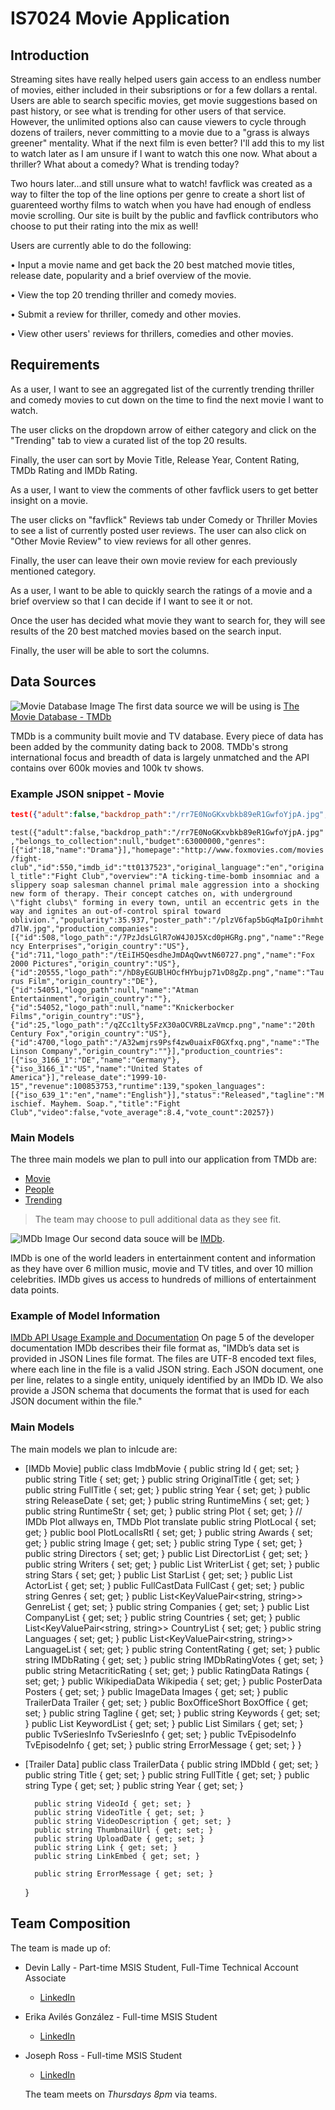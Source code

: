 # IS7024 Movie Application

## Introduction

Streaming sites have really helped users gain access to an endless number of movies, either included in their subsriptions or for a few dollars a rental. Users are able to search specific movies, get movie suggestions based on past history, or see what is trending for other users of that service. However, the unlimited options also can cause viewers to cycle through dozens of trailers, never committing to a movie due to a "grass is always greener" mentality. What if the next film is even better? I'll add this to my list to watch later as I am unsure if I want to watch this one now. What about a thriller? What about a comedy? What is trending today?

Two hours later...and still unsure what to watch!
favflick was created as a way to filter the top of the line options per genre to create a short list of guarenteed worthy films to watch when you have had enough of endless movie scrolling. Our site is built by the public and favflick contributors who choose to put their rating into the mix as well!

Users are currently able to do the following:

•	Input a movie name and get back the 20 best matched movie titles, release date, popularity and a brief overview of the movie. 

•	View the top 20 trending thriller and comedy movies. 

•	Submit a review for thriller, comedy and other movies.

•	View other users' reviews for thrillers, comedies and other movies. 


## Requirements
As a user, I want to see an aggregated list of the currently trending thriller and comedy movies to cut down on the time to find the next movie I want to watch. 

The user clicks on the dropdown arrow of either category and click on the "Trending" tab to view a curated list of the top 20 results. 

Finally, the user can sort by Movie Title, Release Year, Content Rating, TMDb Rating and IMDb Rating.

As a user, I want to view the comments of other favflick users to get better insight on a movie. 

The user clicks on "favflick" Reviews tab under Comedy or Thriller Movies to see a list of currently posted user reviews. The user can also click on "Other Movie Review" to view reviews for all other genres. 

Finally, the user can leave their own movie review for each previously mentioned category. 

As a user, I want to be able to quickly search the ratings of a movie and a brief overview so that I can decide if I want to see it or not.

Once the user has decided what movie they want to search for, they will see results of the 20 best matched movies based on the search input. 

Finally, the user will be able to sort the columns. 

## Data Sources

![Movie Database Image](https://www.themoviedb.org/assets/2/v4/logos/v2/blue_long_2-9665a76b1ae401a510ec1e0ca40ddcb3b0cfe45f1d51b77a308fea0845885648.svg)
The first data source we will be using is [The Movie Database - TMDb](https://www.themoviedb.org/documentation/api?language=en-US)

TMDb is a community built movie and TV database. Every piece of data has been added by the community dating back to 2008. TMDb's strong international focus and breadth of data is largely unmatched and the API contains over 600k movies and 100k tv shows.

### Example JSON snippet - Movie
```JSON
test({"adult":false,"backdrop_path":"/rr7E0NoGKxvbkb89eR1GwfoYjpA.jpg","belongs_to_collection":null,"budget":63000000,"genres":[{"id":18,"name":"Drama"}],"homepage":"http://www.foxmovies.com/movies/fight-club","id":550,"imdb_id":"tt0137523","original_language":"en","original_title":"Fight Club","overview":"A ticking-time-bomb insomniac and a slippery soap salesman channel primal male aggression into a shocking new form of therapy. Their concept catches on, with underground \"fight clubs\" forming in every town, until an eccentric gets in the way and ignites an out-of-control spiral toward oblivion.","popularity":35.937,"poster_path":"/plzV6fap5bGqMaIpOrihmhtd7lW.jpg","production_companies":[{"id":508,"logo_path":"/7PzJdsLGlR7oW4J0J5Xcd0pHGRg.png","name":"Regency Enterprises","origin_country":"US"},{"id":711,"logo_path":"/tEiIH5QesdheJmDAqQwvtN60727.png","name":"Fox 2000 Pictures","origin_country":"US"},{"id":20555,"logo_path":"/hD8yEGUBlHOcfHYbujp71vD8gZp.png","name":"Taurus Film","origin_country":"DE"},{"id":54051,"logo_path":null,"name":"Atman Entertainment","origin_country":""},{"id":54052,"logo_path":null,"name":"Knickerbocker Films","origin_country":"US"},{"id":25,"logo_path":"/qZCc1lty5FzX30aOCVRBLzaVmcp.png","name":"20th Century Fox","origin_country":"US"},{"id":4700,"logo_path":"/A32wmjrs9Psf4zw0uaixF0GXfxq.png","name":"The Linson Company","origin_country":""}],"production_countries":[{"iso_3166_1":"DE","name":"Germany"},{"iso_3166_1":"US","name":"United States of America"}],"release_date":"1999-10-15","revenue":100853753,"runtime":139,"spoken_languages":[{"iso_639_1":"en","name":"English"}],"status":"Released","tagline":"Mischief. Mayhem. Soap.","title":"Fight Club","video":false,"vote_average":8.4,"vote_count":20257})
```
`test({"adult":false,"backdrop_path":"/rr7E0NoGKxvbkb89eR1GwfoYjpA.jpg","belongs_to_collection":null,"budget":63000000,"genres":[{"id":18,"name":"Drama"}],"homepage":"http://www.foxmovies.com/movies/fight-club","id":550,"imdb_id":"tt0137523","original_language":"en","original_title":"Fight Club","overview":"A ticking-time-bomb insomniac and a slippery soap salesman channel primal male aggression into a shocking new form of therapy. Their concept catches on, with underground \"fight clubs\" forming in every town, until an eccentric gets in the way and ignites an out-of-control spiral toward oblivion.","popularity":35.937,"poster_path":"/plzV6fap5bGqMaIpOrihmhtd7lW.jpg","production_companies":[{"id":508,"logo_path":"/7PzJdsLGlR7oW4J0J5Xcd0pHGRg.png","name":"Regency Enterprises","origin_country":"US"},{"id":711,"logo_path":"/tEiIH5QesdheJmDAqQwvtN60727.png","name":"Fox 2000 Pictures","origin_country":"US"},{"id":20555,"logo_path":"/hD8yEGUBlHOcfHYbujp71vD8gZp.png","name":"Taurus Film","origin_country":"DE"},{"id":54051,"logo_path":null,"name":"Atman Entertainment","origin_country":""},{"id":54052,"logo_path":null,"name":"Knickerbocker Films","origin_country":"US"},{"id":25,"logo_path":"/qZCc1lty5FzX30aOCVRBLzaVmcp.png","name":"20th Century Fox","origin_country":"US"},{"id":4700,"logo_path":"/A32wmjrs9Psf4zw0uaixF0GXfxq.png","name":"The Linson Company","origin_country":""}],"production_countries":[{"iso_3166_1":"DE","name":"Germany"},{"iso_3166_1":"US","name":"United States of America"}],"release_date":"1999-10-15","revenue":100853753,"runtime":139,"spoken_languages":[{"iso_639_1":"en","name":"English"}],"status":"Released","tagline":"Mischief. Mayhem. Soap.","title":"Fight Club","video":false,"vote_average":8.4,"vote_count":20257})`

### Main Models
The three main models we plan to pull into our application from TMDb are:
* [Movie](https://developers.themoviedb.org/3/movies/get-movie-details)
* [People](https://developers.themoviedb.org/3/people/get-person-details)
* [Trending](https://developers.themoviedb.org/3/trending/get-trending)
>The team may choose to pull additional data as they see fit.


![IMDb Image](https://d29fhpw069ctt2.cloudfront.net/icon/image/38673/preview.svg)
Our second data souce will be [IMDb](https://developer.imdb.com/).

IMDb is one of the world leaders in entertainment content and information as they have over 6 million music, movie and TV titles, and over 10 million celebrities. IMDb gives us access to hundreds of millions of entertainment data points.  

### Example of Model Information
[IMDb API Usage Example and Documentation](https://developer.imdb.com/documentation/developer.imdb.pdf)
On page 5 of the developer documentation IMDb describes their file format as, "IMDbʼs data set is provided in JSON Lines file format. The files are UTF-8 encoded text files, where each line in the file is a valid JSON string. Each JSON document, one per line, relates to a single entity,
uniquely identified by an IMDb ID. We also provide a JSON schema that documents the format that is
used for each JSON document within the file."

### Main Models
The main models we plan to inlcude are:
* [IMDb Movie]
public class ImdbMovie
    {
        public string Id { get; set; }
        public string Title { set; get; }
        public string OriginalTitle { get; set; }
        public string FullTitle { set; get; }
        public string Year { set; get; }
        public string ReleaseDate { set; get; }
        public string RuntimeMins { set; get; }
        public string RuntimeStr { set; get; }
        public string Plot { set; get; } // IMDb Plot allways en, TMDb Plot translate
        public string PlotLocal { set; get; }
        public bool PlotLocalIsRtl { set; get; }
        public string Awards { set; get; }
        public string Image { get; set; }
        public string Type { set; get; }
        public string Directors { set; get; }
        public List<StarShort> DirectorList { get; set; }
        public string Writers { set; get; }
        public List<StarShort> WriterList { get; set; }
        public string Stars { set; get; }
        public List<StarShort> StarList { get; set; }
        public List<ActorShort> ActorList { get; set; }
        public FullCastData FullCast { get; set; }
        public string Genres { set; get; }
        public List<KeyValuePair<string, string>> GenreList { get; set; }
        public string Companies { get; set; }
        public List<CompanyShort> CompanyList { get; set; }
        public string Countries { set; get; }
        public List<KeyValuePair<string, string>> CountryList { set; get; }
        public string Languages { set; get; }
        public List<KeyValuePair<string, string>> LanguageList { set; get; }
        public string ContentRating { get; set; }
        public string IMDbRating { get; set; }
        public string IMDbRatingVotes { get; set; }
        public string MetacriticRating { set; get; }
        public RatingData Ratings { set; get; }
        public WikipediaData Wikipedia { set; get; }
        public PosterData Posters { get; set; }
        public ImageData Images { get; set; }
        public TrailerData Trailer { get; set; }
        public BoxOfficeShort BoxOffice { get; set; }
        public string Tagline { get; set; }
        public string Keywords { get; set; }
        public List<string> KeywordList { get; set; }
        public List<SimilarShort> Similars { get; set; }
        public TvSeriesInfo TvSeriesInfo { get; set; }
        public TvEpisodeInfo TvEpisodeInfo { get; set; }
        public string ErrorMessage { get; set; }
    }
* [Trailer Data]
 public class TrailerData
    {
        public string IMDbId { get; set; }
        public string Title { get; set; }
        public string FullTitle { get; set; }
        public string Type { get; set; }
        public string Year { get; set; }

        public string VideoId { get; set; }
        public string VideoTitle { get; set; }
        public string VideoDescription { get; set; }
        public string ThumbnailUrl { get; set; }
        public string UploadDate { get; set; }
        public string Link { get; set; }
        public string LinkEmbed { get; set; }

        public string ErrorMessage { get; set; }
    }

## Team Composition
The team is made up of:
* Devin Lally - Part-time MSIS Student, Full-Time Technical Account Associate
  * [LinkedIn](https://www.linkedin.com/in/devinlally/)
* Erika Avilés González - Full-time MSIS Student
  * [LinkedIn](https://www.linkedin.com/in/erikaavilesglz/)
* Joseph Ross - Full-time MSIS Student
  * [LinkedIn](https://www.linkedin.com/in/joseph-ross-88104a91/)
  
  The team meets on _Thursdays 8pm_ via teams.
  

